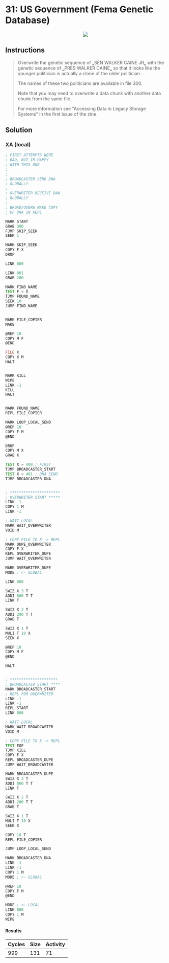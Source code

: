 # 31: US Government (Fema Genetic Database)

<div align="center"><img src="EXAPUNKS - U.S. Government (999, 131, 71, 2022-12-05-19-40-24).gif" /></div>

## Instructions
> ﻿Overwrite the genetic sequence of ‗SEN WALKER CAINE JR‗ with the genetic sequence of ‗PRES WALKER CAINE‗ so that it looks like the younger politician is actually a clone of the older politician.
> 
> The names of these two politicians are available in file 300.
> 
> Note that you may need to overwrite a data chunk with another data chunk from the same file.
> 
> For more information see "Accessing Data in Legacy Storage Systems" in the first issue of the zine.

## Solution

### XA (local)
```asm
; FIRST ATTEMPTS WERE
; BAD, BUT IM HAPPY
; WITH THIS ONE
;
;
; BROADCASTER SEND DNA
; GLOBALLY
;
; OVERWRITER RECEIVE DNA
; GLOBALLY
;
; BROAD/OVERW MAKE COPY
; OF DNA IN REPL

MARK START
GRAB 300
FJMP SKIP_SEEK
SEEK 1

MARK SKIP_SEEK
COPY F X
DROP

LINK 800

LINK 801
GRAB 200

MARK FIND_NAME
TEST F = X
TJMP FOUND_NAME
SEEK 10
JUMP FIND_NAME


MARK FILE_COPIER
MAKE

@REP 10
COPY M F
@END

FILE X
COPY X M
HALT


MARK KILL
WIPE
LINK -1
KILL
HALT


MARK FOUND_NAME
REPL FILE_COPIER

MARK LOOP_LOCAL_SEND
@REP 10
COPY F M
@END

DROP
COPY M X
GRAB X

TEST X = 400 ; FIRST
TJMP BROADCASTER_START
TEST X > 401 ; DNA SEND
TJMP BROADCASTER_DNA


; **********************
; OVERWRITER START *****
LINK -1
COPY 1 M
LINK -1

; WAIT LOCAL
MARK WAIT_OVERWRITER
VOID M

; COPY FILE TO X -> REPL
MARK DUPE_OVERWRITER
COPY F X
REPL OVERWRITER_DUPE
JUMP WAIT_OVERWRITER

MARK OVERWRITER_DUPE
MODE ; <- GLOBAL

LINK 800

SWIZ X 3 T
ADDI 800 T T
LINK T

SWIZ X 2 T
ADDI 200 T T
GRAB T

SWIZ X 1 T
MULI T 10 X
SEEK X

@REP 10
COPY M F
@END

HALT


; *********************
; BROADCASTER START ****
MARK BROADCASTER_START
; REPL FOR OVERWRITER
LINK -1
LINK -1
REPL START
LINK 800

; WAIT LOCAL
MARK WAIT_BROADCASTER
VOID M

; COPY FILE TO X -> REPL
TEST EOF
TJMP KILL
COPY F X
REPL BROADCASTER_DUPE
JUMP WAIT_BROADCASTER

MARK BROADCASTER_DUPE
SWIZ X 3 T
ADDI 800 T T
LINK T

SWIZ X 2 T
ADDI 200 T T
GRAB T

SWIZ X 1 T
MULI T 10 X
SEEK X

COPY 10 T
REPL FILE_COPIER

JUMP LOOP_LOCAL_SEND

MARK BROADCASTER_DNA
LINK -1
LINK -1
COPY 1 M
MODE ; <- GLOBAL

@REP 10
COPY F M
@END

MODE ; <- LOCAL
LINK 800
COPY 1 M
WIPE
```

#### Results
| Cycles | Size | Activity |
|--------|------|----------|
| 999    | 131  | 71       |
